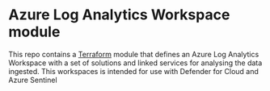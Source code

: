 # Azure Log Analytics Workspace module

This repo contains a [Terraform](https://www.terraform.io/) module that defines an Azure Log Analytics Workspace with a set of solutions and linked services for analysing the data ingested. This workspaces is intended for use with Defender for Cloud and Azure Sentinel
